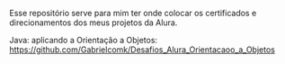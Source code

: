 Esse repositório serve para mim ter onde colocar os certificados e direcionamentos dos meus projetos da Alura.

Java: aplicando a Orientação a Objetos: https://github.com/Gabrielcomk/Desafios_Alura_Orientacaoo_a_Objetos
